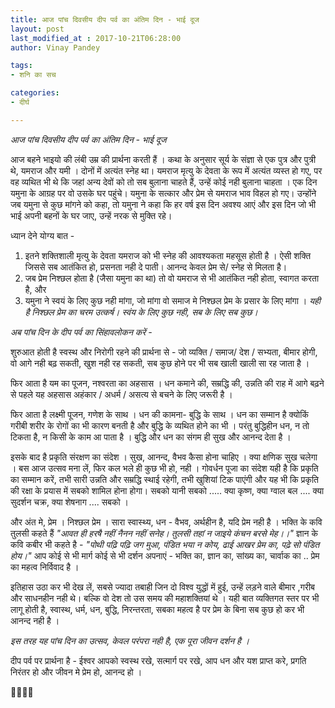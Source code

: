 ```yaml
---
title: आज पांच दिवसीय दीप पर्व का अंतिम दिन - भाई दूज
layout: post
last_modified_at : 2017-10-21T06:28:00
author: Vinay Pandey

tags:
- शनि का सच

categories:
- दीर्घ

---
```


*आज पांच दिवसीय दीप पर्व का अंतिम दिन - भाई दूज*

आज बहने भाइयो की लंबी उम्र की प्रार्थना करती हैं । कथा के अनुसार सूर्य के संज्ञा से एक पुत्र और पुत्री थे, यमराज और यमी ।  दोनों में अत्यंत स्नेह था। यमराज मृत्यु के देवता के रूप में अत्यंत व्यस्त हो गए, पर वह व्यथित भी थे कि जहां अन्य देवों को तो सब बुलाना चाहते हैं, उन्हें कोई नही बुलाना चाहता । एक दिन यमुना के आग्रह पर वो उसके घर पहुंचे। यमुना के सत्कार और प्रेम से यमराज भाव विहल हो गए। उन्होंने जब यमुना से कुछ मांगने को कहा, तो यमुना ने कहा कि हर वर्ष इस दिन अवश्य आएं और इस दिन जो भी भाई अपनी बहनों के घर जाए, उन्हें नरक से मुक्ति रहे। 

ध्यान देने योग्य बात - 
1. इतने शक्तिशाली मृत्यु के देवता यमराज को भी स्नेह की आवश्यकता महसूस होती है । ऐसी शक्ति जिससे सब आतंकित हो, प्रसनता नही दे पाती। आनन्द केवल प्रेम से/ स्नेह से मिलता है। 
2. जब प्रेम निश्छल होता है (जैसा यमुना का था) तो वो यमराज से भी आतंकित नही होता, स्वागत करता है, और
3. यमुना ने स्वयं के लिए कुछ नही मांगा, जो मांगा वो समाज मे निश्छल प्रेम के प्रसार के लिए मांगा । 
*यही है निश्छल प्रेम का चरम उत्कर्ष। स्वंय के लिए कुछ नही, सब के लिए सब कुछ।* 

*अब पांच दिन के दीप पर्व का सिंहावलोकन करें -*

शुरुआत होती है स्वस्थ और निरोगी रहने की प्रार्थना से - जो व्यक्ति / समाज/ देश / सभ्यता, बीमार होगी, वो आगे नही बढ़ सकती, खुश नही रह सकती, सब कुछ होने पर भी सब खाली खाली सा रह जाता है ।

फिर आता है यम का पूजन, नश्वरता का अहसास । धन कमाने की, सम्रद्धि की, उन्नति की राह में आगे बढ़ने से पहले यह अहसास अहंकार / अधर्म / असत्य से बचने के लिए जरूरी है । 

फिर आता है लक्ष्मी पूजन, गणेश के साथ । धन की कामना- बुद्धि के साथ । धन का सम्मान है क्योकिं गरीबी शरीर के रोगों का भी कारण बनती है और बुद्धि के व्यथित होने का भी । परंतु बुद्धिहीन धन, न तो टिकता है, न किसी के काम आ पाता है । बुद्धि और धन का संगम ही सुख और आनन्द देता है ।

इसके बाद है प्रकृति संरक्षण का संदेश । सुख, आनन्द, वैभव कैसा होना चाहिए । क्या क्षणिक सुख चलेगा । बस आज उत्सव मना लें, फिर कल भले ही कुछ भी हो, नही । गोवर्धन पूजा का संदेश यही है कि प्रकृति का सम्मान करें,  तभी सारी उन्नति और सम्रद्धि स्थाई रहेगी, तभी खुशियां टिक पाएंगी और यह भी कि प्रकृति की रक्षा के प्रयास में सबको शामिल होना होगा। सबको यानी सबको ..... क्या कृष्ण, क्या ग्वाल बल .... क्या सुदर्शन चक्र, क्या शेषनाग .... सबको । 

और अंत मे, प्रेम । निश्छल प्रेम । सारा स्वास्थ्य, धन - वैभव, अर्थहीन है, यदि प्रेम नही है । भक्ति के कवि तुलसी कहते हैं
_"आवत ही हरषै नहीं नैनन नहीं सनेह।_
_तुलसी तहां न जाइये कंचन बरसे मेह।।"_
ज्ञान के कवि कबीर भी कहते है -
_"पोथी पढ़ि पढ़ि जग मुआ, पंडित भया न कोय,_ 
_ढाई आखर प्रेम का, पढ़े सो पंडित होय।"_
आप कोई से भी मार्ग कोई से भी दर्शन अपनाएं - भक्ति का, ज्ञान का, सांख्य का, चार्वाक का .. प्रेम का महत्व निर्विवाद है ।

इतिहास उठा कर भी देख लें, सबसे ज्यादा तबाही जिन दो विश्व युद्धों में हुई, उन्हें लड़ने वाले बीमार ,गरीब और साधनहीन नही थे। बल्कि वो देश तो उस समय की महाशक्तियां थे । यही बात व्यक्तिगत स्तर पर भी लागू होती है, स्वास्थ, धर्म, धन, बुद्धि, निरन्तरता, सबका महत्व है पर प्रेम के बिना सब कुछ हो कर भी आनन्द नही है । 

*इस तरह यह पांच दिन का उत्सव, केवल परंपरा नही है, एक पूरा जीवन दर्शन है ।*

दीप पर्व पर प्रार्थना है -
ईश्वर आपको स्वस्थ रखे, सत्मार्ग पर रखे, आप धन और यश प्राप्त करे,  प्रगति निरंतर हो और जीवन मे प्रेम हो, आनन्द हो । 

🙏🌷🌷🙏
